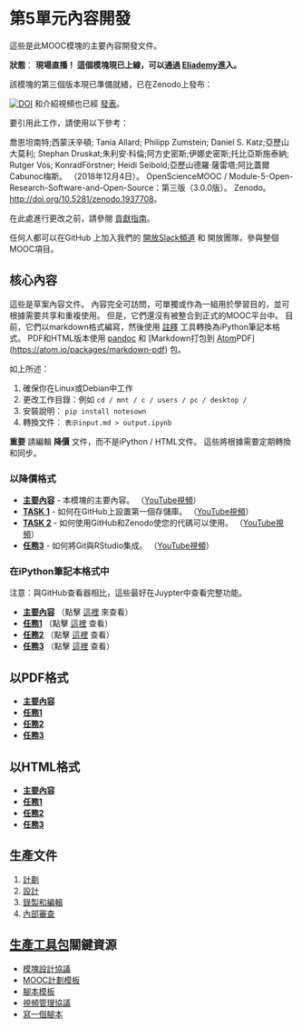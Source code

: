 # 第5單元內容開發

這些是此MOOC模塊的主要內容開發文件。

**狀態**： **現場直播！ 這個模塊現已上線，可以通過 [Eliademy](https://eliademy.com/catalog/oer/module-5-open-research-software-and-open-source.html)進入。**

該模塊的第三個版本現已準備就緒，已在Zenodo上發布：

[![DOI](https://zenodo.org/badge/DOI/10.5281/zenodo.1434288.svg)](https://doi.org/10.5281/zenodo.1434288) 和介紹視頻也已經 [發表](https://www.youtube.com/watch?v=1fwGliIyAZs)。

要引用此工作，請使用以下參考：

喬恩坦南特;西蒙沃辛頓; Tania Allard; Philipp Zumstein; Daniel S. Katz;亞歷山大莫利; Stephan Druskat;朱利安·科倫;阿方史密斯;伊娜史密斯;托比亞斯施泰納; Rutger Vos; KonradFörstner; Heidi Seibold;亞歷山德羅·薩雷塔;阿比蓋爾Cabunoc梅斯。 （2018年12月4日）。 OpenScienceMOOC / Module-5-Open-Research-Software-and-Open-Source：第三版（3.0.0版）。 Zenodo。 <http://doi.org/10.5281/zenodo.1937708>。

在此處進行更改之前，請參閱 [貢獻指南](https://github.com/OpenScienceMOOC/Module-5-Open-Research-Software-and-Open-Source/blob/master/CONTRIBUTING.md)。

任何人都可以在GitHub</a> 上加入我們的 [開放Slack頻道](https://osmooc.herokuapp.com/) 和 開放團隊，參與整個MOOC項目。</p> 

## 核心內容

這些是草案內容文件。 內容完全可訪問，可單獨或作為一組用於學習目的，並可根據需要共享和重複使用。 但是，它們還沒有被整合到正式的MOOC平台中。 目前，它們以markdown格式編寫，然後使用 [註釋](https://github.com/aaren/notedown) 工具轉換為iPython筆記本格式。 PDF和HTML版本使用 [pandoc](https://pandoc.org/demos.html) 和 [Markdown打包到 [Atom](https://atom.io/)PDF](https://atom.io/packages/markdown-pdf) 包。

如上所述：

1. 確保你在Linux或Debian中工作
2. 更改工作目錄：例如 `cd / mnt / c / users / pc / desktop /`
3. 安裝說明： `pip install notesown`
4. 轉換文件： `表示input.md > output.ipynb`

**重要** 請編輯 **降價** 文件，而不是iPython / HTML文件。 這些將根據需要定期轉換和同步。

### 以降價格式

- [**主要內容**](MAIN.md) - 本模塊的主要內容。 （[YouTube視頻](https://www.youtube.com/watch?v=BHrOEmKk5zM)）
- [**TASK 1**](Task_1.md) - 如何在GitHub上設置第一個存儲庫。 （[YouTube視頻](https://www.youtube.com/watch?v=AnftV9HBPSc&t=4s)）
- [**TASK 2**](Task_2.md) - 如何使用GitHub和Zenodo使您的代碼可以使用。 （[YouTube視頻](https://www.youtube.com/watch?v=pjsbBQYOOaE&t=4s)）
- [**任務3**](Task_3.md) - 如何將Git與RStudio集成。 （[YouTube視頻](https://www.youtube.com/watch?v=Q-6jfjSAspA)）

### 在iPython筆記本格式中

注意：與GitHub查看器相比，這些最好在Juypter中查看完整功能。

- [**主要內容**](MAIN.ipynb) （點擊 [這裡](https://nbviewer.jupyter.org/github/OpenScienceMOOC/Module-5-Open-Research-Software-and-Open-Source/blob/master/content_development/MAIN.ipynb) 來查看）
- [**任務1**](Task_1.ipynb) （點擊 [這裡](https://nbviewer.jupyter.org/github/OpenScienceMOOC/Module-5-Open-Research-Software-and-Open-Source/blob/master/content_development/Task_1.ipynb) 查看）
- [**任務2**](Task_2.ipynb) （點擊 [這裡](https://nbviewer.jupyter.org/github/OpenScienceMOOC/Module-5-Open-Research-Software-and-Open-Source/blob/master/content_development/Task_2.ipynb) 查看）
- [**任務3**](Task_3.ipynb) （點擊 [這裡](https://nbviewer.jupyter.org/github/OpenScienceMOOC/Module-5-Open-Research-Software-and-Open-Source/blob/master/content_development/Task_3.ipynb) 查看）

## 以PDF格式

- [**主要內容**](MAIN.pdf)
- [**任務1**](Task_1.pdf)
- [**任務2**](Task_2.pdf)
- [**任務3**](Task_3.pdf)

## 以HTML格式

- [**主要內容**](MAIN.html)
- [**任務1**](Task_1.html)
- [**任務2**](Task_2.html)
- [**任務3**](Task_3.html)

## 生產文件

1. [計劃](01-plan.md) 
2. [設計](02-design.md)
3. [錄製和編輯](03-recording.md)
4. [內部審查](04-quizzes.md)

## [生產工具包](https://github.com/OpenScienceMOOC/Module-5-Open-Research-Software-and-Open-Source/tree/master/production_toolkit)關鍵資源

- [模塊設計協議](https://github.com/OpenScienceMOOC/Module-5-Open-Research-Software-and-Open-Source/blob/master/production_toolkit/MODULE_DESIGN_PROTOCOL.md)
- [MOOC計劃模板](https://github.com/OpenScienceMOOC/Module-5-Open-Research-Software-and-Open-Source/blob/master/production_toolkit/MOOC_planning_template.md)
- [腳本模板](https://github.com/OpenScienceMOOC/Module-5-Open-Research-Software-and-Open-Source/blob/master/production_toolkit/Script_template.md)
- [視頻管理協議](https://github.com/OpenScienceMOOC/Module-5-Open-Research-Software-and-Open-Source/blob/master/production_toolkit/Video_management_protocol.md)
- [寫一個腳本](https://github.com/OpenScienceMOOC/Module-5-Open-Research-Software-and-Open-Source/blob/master/production_toolkit/Writing_a_script.md)